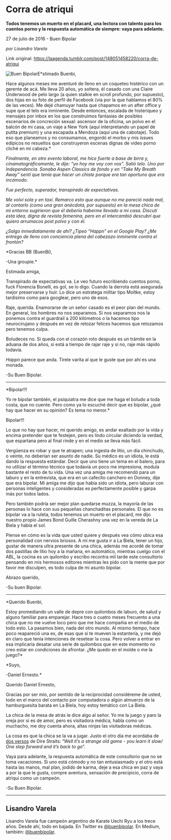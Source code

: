 # Corra de atriqui

**Todos tenemos un muerto en el placard, una lectora con talento para los cuentos porno y la respuesta automática de siempre: vaya para adelante.**

27 de julio de 2016 - Buen Bipolar

_por Lisandro Varela_

Link original: https://laagenda.tumblr.com/post/148051458220/corra-de-atriqui

![Buen Bipolar](https://64.media.tumblr.com/f5183e7bf8bb3861c4cce5bc074333a6/tumblr_inline_pk0fn3cD9F1t6q87u_500.jpg)E*stimado Buenbi,  


Hace algunos meses me aventuré de lleno en un coqueteo histérico con un gerente de acá. Me lleva 20 años, yo soltera, él casado con una Claire Underwood de pelo largo (a quien stalkie en scroll profundo, por supuesto), dos hijas en su foto de perfil de Facebook (vía por la que hablamos el 80% de las veces). Me dejé chamuyar hasta que chapamos en un after office y supe que el telo era inminente. Desde entonces, escalada de histeriqueo y mensajes por inbox en los que construimos fantasías de posibles escenarios de concreción sexual: ascensor de la oficina, un polvo en el balcón de mi casa, un viaje a New York (aquí interpretando un papel de putita premium) y una escapada a Mendoza (aquí una de cabotaje). Todo eso que planeamos y no consumamos, engordó el morbo y mis issues edípicos no resueltos que construyeron escenas dignas de video porno cliché en mi cabeza.*

*Finalmente, en otro evento laboral, me hice fuerte a base de birra y, cinamatográficamente, le dije: “yo hoy me voy con vos”. Salió telo. Uno por Independencia. Sonaba Aspen Classics de fondo y en “Take My Breath Away” sentí que tenía que hacer un chiste porque era tan oportuno que era incómodo.*

*Fue perfecto, superador, transpirado de expectativas.*

*Me volví sola y en taxi. Remarco esto que aunque no me pareció nada mal, al contarlo (como una gran anécdota, por supuesto) en la mesa chica de mi entorno sugirieron que él debería haberme llevado a mi casa. Discutí esta idea, digna de revista femenina, pero en el intercambió descubrí que quiero arrumacos post polvo y con él.*

*¿Salgo inmediatamente de ahí? ¿Tipeo “Happn” en el Google Play? ¿Me entrego de lleno con conciencia plena del cabezazo inminente contra el frontón?*

*Gracias BB (BuenBi),  


-Una groupie.*

Estimada amiga,  


Transpirado de expectativas va. Le veo futuro escribiendo cuentos porno, fuck Florencia Bonelli, es gol, se lo digo. Cuando la derrota está asegurada mejor preservarse y huir. Lo dice un estratega militar tipo Moltke, estoy tardísimo como para googlear, pero uno de esos.

Raje, querida. Enamorarse de un señor casado es el peor plan del mundo. En general, los hombres no nos separamos. Si nos separamos nos la ponemos contra el guardrail a 200 kilómetros o la hacemos tipo neurocirujano y después en vez de retozar felices hacemos que retozamos pero tenemos culpa.

Boludeces no. Si queda con el corazón roto después es un trámite en la aduana de dos años, si está a tiempo de rajar raje y si no, raje más rápido todavía.

*Happn* parece que anda. Tírele varita al que le guste que por ahí es una monada.

-Su Buen Bipolar.



---

*Bipolar!!!  


Yo re bipolar también, el psiquiatra me dice que me haga el boludo a toda costa, que no cuente. Pero como ya lo escuché decir que es bipolar, ¿qué hay que hacer en su opinión? Es tema no menor.*

Bipolar!!!  


Lo que no hay que hacer, mi querido amigo, es andar exaltado por la vida y encima pretender que te festejen, pero es lindo circular diciendo la verdad, que espartana pero al final rinde y en el medio se lleva más fácil.

Vergüenza es robar y que te atrapen; una ingesta de litio, un día chinchudo, o veinte, no deberían ser asunto de nadie. Su médico es un idiota, le está dando la respuesta estándar. Decir que uno tiene un tema en el balero, para no utilizar el término técnico que todavía un poco me impresiona, modula bastante el resto de tu vida. Una vez una amiga me recomendó para un laburo y en la entrevista, que era en un cafecito canchero en Donney, dije que era bipolar. Mi amiga me dijo que había sido un idiota, pero laburar con personas inteligentes y consideradas es perfectamente posible y garpa más por todos lados.

Pero también podría ser mejor plan quedarse muzza, la mayoría de las personas lo hace con sus pequeñas chanchaditas personales. El que no es bipolar va a la ruleta, todos tenemos un muerto en el placard, me dijo nuestro propio James Bond Guille Cherashny una vez en la vereda de La Biela y había el sol.

Piense en cómo es la vida que usted quiere y después vea cómo ubica esa personalidad con nervios briosos. A mí me gusta ir a La Biela, tener un hijo, gustar de manera ultra presente de una chica, además me acordé de tomar dos pastillas de litio hoy a la mañana, en automático, mientras cuelgo con el ABL, la cocina es un quilombo y escribo recontra mil tarde este consultorio pensando en mis hermosos editores mientras les pido con la mente que por favor me disculpen, es todo culpa de mi asunto bipolar.

Abrazo querido,  


-Su buen Bipolar.



---

*Querido Buenbi,  


Estoy promediando un valle de depre con quilombos de laburo, de salud y alguno familiar para emparejar. Hace tres o cuatro meses frecuento a una chica que no me vuelve loco pero que me hace compañía en el medio de todo esto. La pasamos bien, nada del otro mundo. Al mismo tiempo, hace poco reapareció una ex, de esas que sí te mueven la estantería, y me dejó en claro que tenía intenciones de resetear la cosa. Pero volver a entrar en esa implicaría desatar una serie de quilombos que en este momento no creo estar en condiciones de afrontar. ¿Me quedo en el molde o me la juego?*

*Suyo,  


-Daniel Ernesto.*

Querido Daniel Ernesto,  

Gracias por ser mío, por sentido de la reciprocidad considéreme de usted, todo en el marco del contacto por computadora o algún almuerzo de la hamburguesita barata en La Biela, hoy estoy temático con La Biela.

La chica de la mesa de atrás le dice algo al señor. Yo me la juego y paro la oreja por si es de amor, pero es visitadora médica, habla como un muchacho, me doy cuenta ahora, altas ninjas las visitadoras médicas.

La cosa es que la chica se la va a jugar. Justo el otro día me acordaba de [dos versos](https://youtu.be/GG5ghP8XLW8) de Dire Straits: “*Well it’s a strange old game - you learn it slow/ One step forward and it’s back to go*”.

Vaya para adelante, la respuesta automática de este consultorio que no se toma vacaciones. Si uno está cómodo y no tan entusiasmado y el otro está hasta las manos, mal plan, jodido de karma, deje a esa chica en paz y vaya a por la que le gusta, compre aventura, sensación de precipicio, corra de atriqui como un campeón.

-Su Buen Bipolar.

  




---

 Lisandro Varela
----------------

 Lisandro Varela fue campeón argentino de Karate Uechi Ryu a los trece años. Desde ahí, todo en bajada. En Twitter es [@buenbipolar](http://www.twitter.com/buenbipolar). En Medium, también: [@buenbipolar](https://medium.com/@buenbipolar). 

